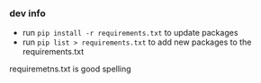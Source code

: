 ### dev info

- run ```pip install -r requirements.txt``` to update packages
- run  ```pip list > requirements.txt``` to add new packages to the requirements.txt

requiremetns.txt is good spelling